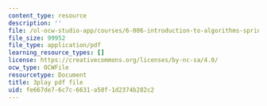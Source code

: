 ```yaml
---
content_type: resource
description: ''
file: /ol-ocw-studio-app/courses/6-006-introduction-to-algorithms-spring-2020/fe667de76c7c6631a58f1d2374b282c2_wEKFGdo4Sck.pdf
file_size: 99952
file_type: application/pdf
learning_resource_types: []
license: https://creativecommons.org/licenses/by-nc-sa/4.0/
ocw_type: OCWFile
resourcetype: Document
title: 3play pdf file
uid: fe667de7-6c7c-6631-a58f-1d2374b282c2
---
```

